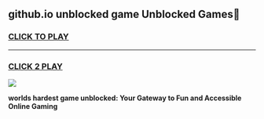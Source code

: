 
## github.io unblocked game Unblocked Games👋
<h3>
<a href="https://premium.freeplayer.one?title=github.io_unblocked_game&ref=16F">CLICK TO PLAY</a></h3>
<hr>

<h3>
<a href="https://premium.freeplayer.one?title=github.io_unblocked_game&ref=16F">CLICK 2 PLAY</a>
  
</h3>

<a href="https://premium.freeplayer.one?title=github.io_unblocked_game&ref=16F/"><img src="https://clearcache.store/games.png"></a>


**worlds hardest game unblocked: Your Gateway to Fun and Accessible Online Gaming**
